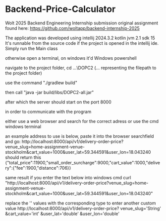 # Backend-Price-Calculator
 Wolt 2025 Backend Engineering Internship submission
 original assignment found here: https://github.com/woltapp/backend-internship-2025


 The application was developed using intellij 2024.3.2
kotlin jvm 2.1
sdk 15
It's runnable from the source code if the project is opened in the intellij ide. Simply run the Main class 

otherwise open a terminal, on windows it'd Windows powershell

navigate to the project folder,
cd ...\DOPC2
(... representing the filepath to the project folder)

use the command "./gradlew build"

then call "java -jar build/libs/DOPC2-all.jar"

after which the server should start on the port 8000

in order to communicate with the program 

either use a web browser and search for the correct adress or use the cmd windows terminal

an example address to use is below, paste it into the browser searchfield and go:
http://localhost:8000/api/v1/delivery-order-price?venue_slug=home-assignment-venue-stockholm&cart_value=1000&user_lat=59.344591&user_lon=18.043240
should return this
{"total_price":11900,"small_order_surcharge":9000,"cart_value":1000,"delivery":{"fee":1900,"distance":706}}

same result if you enter the text below into windows cmd
curl "http://localhost:8000/api/v1/delivery-order-price?venue_slug=home-assignment-venue-stockholm&cart_value=1000&user_lat=59.344591&user_lon=18.043240"

replace the '' values with the corresponding type to enter another custom value
http://localhost:8000/api/v1/delivery-order-price?
venue_slug='String'
&cart_value='int'
&user_lat='double'
&user_lon='double'
